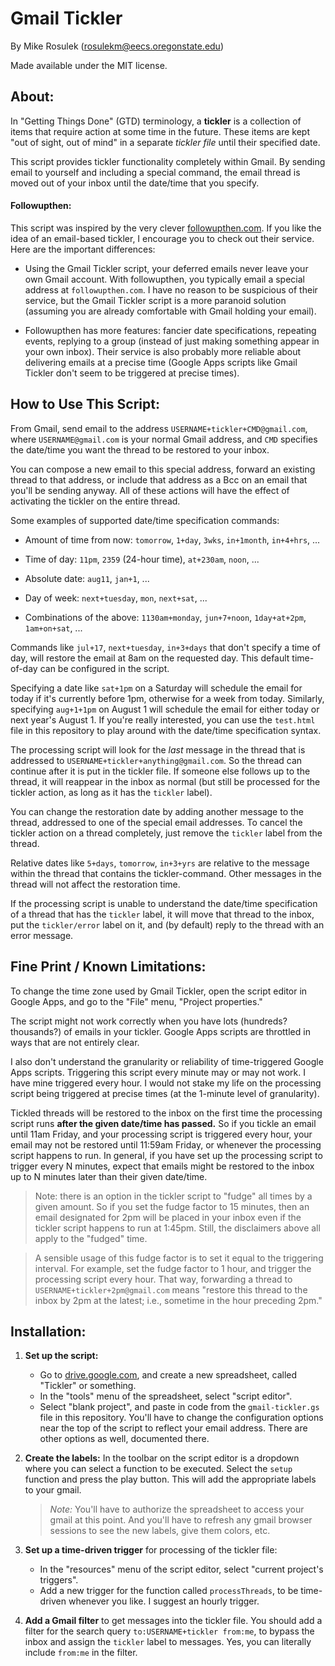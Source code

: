 Gmail Tickler
=============

By Mike Rosulek (rosulekm@eecs.oregonstate.edu)

Made available under the MIT license.

## About:

In "Getting Things Done" (GTD) terminology, a **tickler** is a collection of items that require action at some time in the future. These items are kept "out of sight, out of mind" in a separate *tickler file* until their specified date.

This script provides tickler functionality completely within Gmail. By sending email to yourself and including a special command, the email thread is moved out of your inbox until the date/time that you specify.


#### Followupthen:

This script was inspired by the very clever [followupthen.com](http://followupthen.com). If you like the idea of an email-based tickler, I encourage you to check out their service. Here are the important differences:

* Using the Gmail Tickler script, your deferred emails never leave your own Gmail account. With followupthen, you typically email a special address at `followupthen.com`. I have no reason to be suspicious of their service, but the Gmail Tickler script is a more paranoid solution (assuming you are already comfortable with Gmail holding your email).

* Followupthen has more features: fancier date specifications, repeating events, replying to a group (instead of just making something appear in your own inbox). Their service is also probably more reliable about delivering emails at a precise time (Google Apps scripts like Gmail Tickler don't seem to be triggered at precise times).

## How to Use This Script:

From Gmail, send email to the address `USERNAME+tickler+CMD@gmail.com`, where `USERNAME@gmail.com` is your normal Gmail address, and `CMD` specifies the date/time you want the thread to be restored to your inbox.

You can compose a new email to this special address, forward an existing thread to that address, or include that address as a Bcc on an email that you'll be sending anyway. All of these actions will have the effect of activating the tickler on the entire thread.

Some examples of supported date/time specification commands:

* Amount of time from now: `tomorrow`, `1+day`, `3wks`, `in+1month`, `in+4+hrs`, ...

* Time of day: `11pm`, `2359` (24-hour time), `at+230am`, `noon`, ...

* Absolute date: `aug11`, `jan+1`, ...

* Day of week: `next+tuesday`, `mon`, `next+sat`, ...

* Combinations of the above: `1130am+monday`, `jun+7+noon`, `1day+at+2pm`, `1am+on+sat`, ...

Commands like `jul+17`, `next+tuesday`, `in+3+days` that don't specify a time of day, will restore the email at 8am on the requested day. This default time-of-day can be configured in the script.

Specifying a date like `sat+1pm` on a Saturday will schedule the email for today if it's currently before 1pm, otherwise for a week from today. Similarly, specifying `aug+1+1pm` on August 1 will schedule the email for either today or next year's August 1. If you're really interested, you can use the `test.html` file in this repository to play around with the date/time specification syntax.

The processing script will look for the *last* message in the thread that is addressed to `USERNAME+tickler+anything@gmail.com`. So the thread can continue after it is put in the tickler file. If someone else follows up to the thread, it will reappear in the inbox as normal (but still be processed for the tickler action, as long as it has the `tickler` label).

You can change the restoration date by adding another message to the thread, addressed to one of the special email addresses. To cancel the tickler action on a thread completely, just remove the `tickler` label from the thread.

Relative dates like `5+days`, `tomorrow`, `in+3+yrs` are relative to the message within the thread that contains the tickler-command. Other messages in the thread will not affect the restoration time.

If the processing script is unable to understand the date/time specification of a thread that has the `tickler` label, it will move that thread to the inbox, put the `tickler/error` label on it, and (by default) reply to the thread with an error message.


## Fine Print / Known Limitations:

To change the time zone used by Gmail Tickler, open the script editor in Google Apps, and go to the "File" menu, "Project properties."

The script might not work correctly when you have lots (hundreds? thousands?) of emails in your tickler. Google Apps scripts are throttled in ways that are not entirely clear.

I also don't understand the granularity or reliability of time-triggered Google Apps scripts. Triggering this script every minute may or may not work. I have mine triggered every hour. I would not stake my life on the processing script being triggered at precise times (at the 1-minute level of granularity).

Tickled threads will be restored to the inbox on the first time the processing script runs **after the given date/time has passed.** So if you tickle an email until 11am Friday, and your processing script is triggered every hour, your email may not be restored until 11:59am Friday, or whenever the processing script happens to run. In general, if you have set up the processing script to trigger every N minutes, expect that emails might be restored to the inbox up to N minutes later than their given date/time.

> Note: there is an option in the tickler script to "fudge" all times by a given amount. So if you set the fudge factor to 15 minutes, then an email designated for 2pm will be placed in your inbox even if the tickler script happens to run at 1:45pm. Still, the disclaimers above all apply to the "fudged" time.

> A sensible usage of this fudge factor is to set it equal to the triggering interval. For example, set the fudge factor to 1 hour, and trigger the processing script every hour. That way, forwarding a thread to `USERNAME+tickler+2pm@gmail.com` means "restore this thread to the inbox by 2pm at the latest; i.e., sometime in the hour preceding 2pm."

## Installation:

1. **Set up the script:**
    * Go to [drive.google.com](http://drive.google.com), and create a new spreadsheet, called "Tickler" or something.
    * In the "tools" menu of the spreadsheet, select "script editor".
    * Select "blank project", and paste in code from the `gmail-tickler.gs` file in this repository. You'll have to change the configuration options near the top of the script to reflect your email address. There are other options as well, documented there.

2. **Create the labels:** In the toolbar on the script editor is a dropdown where you can select a function to be executed. Select the `setup` function and press the play button. This will add the appropriate labels to your gmail. 
    > *Note:* You'll have to authorize the spreadsheet to access your gmail at this point. And you'll have to refresh any gmail browser sessions to see the new labels, give them colors, etc.

3. **Set up a time-driven trigger** for processing of the tickler file:
    * In the "resources" menu of the script editor, select "current project's triggers".
    * Add a new trigger for the function called `processThreads`, to be time-driven whenever you like. I suggest an hourly trigger.

4. **Add a Gmail filter** to get messages into the tickler file. You should add a filter for the search query `to:USERNAME+tickler from:me`, to bypass the inbox and assign the `tickler` label to messages. Yes, you can literally include `from:me` in the filter.

